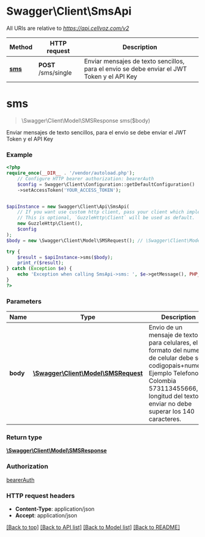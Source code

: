 # Swagger\Client\SmsApi

All URIs are relative to *https://api.cellvoz.com/v2*

Method | HTTP request | Description
------------- | ------------- | -------------
[**sms**](SmsApi.md#sms) | **POST** /sms/single | Enviar mensajes de texto sencillos, para el envio se debe enviar el JWT Token y el API Key

# **sms**
> \Swagger\Client\Model\SMSResponse sms($body)

Enviar mensajes de texto sencillos, para el envio se debe enviar el JWT Token y el API Key

### Example
```php
<?php
require_once(__DIR__ . '/vendor/autoload.php');
    // Configure HTTP bearer authorization: bearerAuth
    $config = Swagger\Client\Configuration::getDefaultConfiguration()
    ->setAccessToken('YOUR_ACCESS_TOKEN');


$apiInstance = new Swagger\Client\Api\SmsApi(
    // If you want use custom http client, pass your client which implements `GuzzleHttp\ClientInterface`.
    // This is optional, `GuzzleHttp\Client` will be used as default.
    new GuzzleHttp\Client(),
    $config
);
$body = new \Swagger\Client\Model\SMSRequest(); // \Swagger\Client\Model\SMSRequest | Envio de un mensaje de texto para celulares, el formato del numero de celular debe ser codigopais+numero, Ejemplo  Telefono en Colombia 573113455666, la longitud del texto a enviar no debe superar los 140 caracteres.

try {
    $result = $apiInstance->sms($body);
    print_r($result);
} catch (Exception $e) {
    echo 'Exception when calling SmsApi->sms: ', $e->getMessage(), PHP_EOL;
}
?>
```

### Parameters

Name | Type | Description  | Notes
------------- | ------------- | ------------- | -------------
 **body** | [**\Swagger\Client\Model\SMSRequest**](../Model/SMSRequest.md)| Envio de un mensaje de texto para celulares, el formato del numero de celular debe ser codigopais+numero, Ejemplo  Telefono en Colombia 573113455666, la longitud del texto a enviar no debe superar los 140 caracteres. |

### Return type

[**\Swagger\Client\Model\SMSResponse**](../Model/SMSResponse.md)

### Authorization

[bearerAuth](../../README.md#bearerAuth)

### HTTP request headers

 - **Content-Type**: application/json
 - **Accept**: application/json

[[Back to top]](#) [[Back to API list]](../../README.md#documentation-for-api-endpoints) [[Back to Model list]](../../README.md#documentation-for-models) [[Back to README]](../../README.md)

